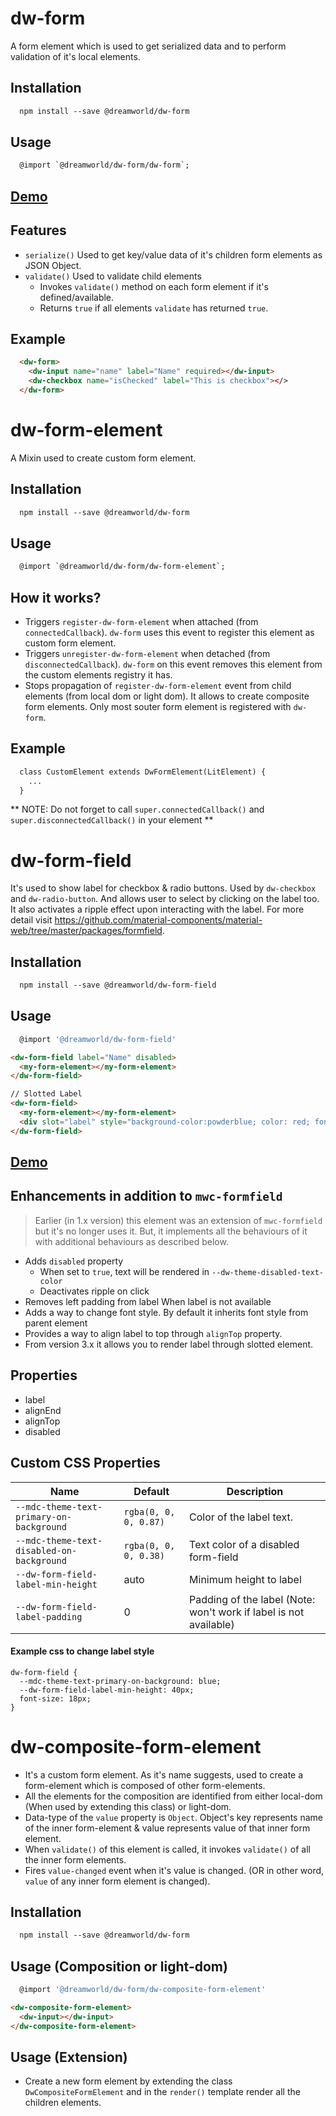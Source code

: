 # dw-form

A form element which is used to get serialized data and to perform validation of it's local elements.

## Installation

```html
  npm install --save @dreamworld/dw-form
```

## Usage

```html
  @import `@dreamworld/dw-form/dw-form`;
```

## [Demo](https://dreamworldsolutions.github.io/dw-form/demo/index.html)

## Features

- `serialize()` Used to get key/value data of it's children form elements as JSON Object.
- `validate()` Used to validate child elements
  - Invokes `validate()` method on each form element if it's defined/available.
  - Returns `true` if all elements `validate` has returned `true`.

## Example

```html
  <dw-form>
    <dw-input name="name" label="Name" required></dw-input>
    <dw-checkbox name="isChecked" label="This is checkbox"></>
  </dw-form>
```


# dw-form-element

A Mixin used to create custom form element.

## Installation

```html
  npm install --save @dreamworld/dw-form
```

## Usage

```html
  @import `@dreamworld/dw-form/dw-form-element`;
```

## How it works?

- Triggers `register-dw-form-element` when attached (from `connectedCallback`). `dw-form` uses this event to register
 this element as custom form element.
- Triggers `unregister-dw-form-element` when detached (from `disconnectedCallback`). `dw-form` on this event removes
this element from the custom elements registry it has.
- Stops propagation of `register-dw-form-element` event from child elements (from local dom or light dom). It allows to
create composite form elements. Only most souter form element is registered with `dw-form`.

## Example

```html
  class CustomElement extends DwFormElement(LitElement) {
    ...
  }
```

** NOTE: Do not forget to call `super.connectedCallback()` and `super.disconnectedCallback()` in your element **

# dw-form-field

It's used to show label for checkbox & radio buttons. Used by `dw-checkbox` and `dw-radio-button`.
And allows user to select by clicking on the label too.
It also activates a ripple effect upon interacting with the label. For more detail visit
 https://github.com/material-components/material-web/tree/master/packages/formfield.


## Installation
```html
  npm install --save @dreamworld/dw-form-field
```

## Usage

```js
  @import '@dreamworld/dw-form-field'
```


```html
<dw-form-field label="Name" disabled>
  <my-form-element></my-form-element>
</dw-form-field>
```

```html
// Slotted Label
<dw-form-field>
  <my-form-element></my-form-element>
  <div slot="label" style="background-color:powderblue; color: red; font-size: 24px;">Hello Slotted Label</div>
</dw-form-field>
```

## [Demo](https://dreamworldsolutions.github.io/dw-form-field/demo/index.html)

## Enhancements in addition to `mwc-formfield`

> Earlier (in 1.x version) this element was an extension of `mwc-formfield` but it's no longer uses it.
> But, it implements all the behaviours of it with additional behaviours as described below.

- Adds `disabled` property
  - When set to `true`, text will be rendered in `--dw-theme-disabled-text-color`
  - Deactivates ripple on click
- Removes left padding from label When label is not available
- Adds a way to change font style. By default it inherits font style from parent element
- Provides a way to align label to top through `alignTop` property.
- From version 3.x it allows you to render label through slotted element.

## Properties

- label
- alignEnd
- alignTop
- disabled

## Custom CSS Properties

| Name | Default | Description |
| ---- | ------ | --------- |
| `--mdc-theme-text-primary-on-background` | `rgba(0, 0, 0, 0.87)` | Color of the label text. |
| `--mdc-theme-text-disabled-on-background` | `rgba(0, 0, 0, 0.38)` | Text color of a disabled form-field |
| `--dw-form-field-label-min-height` | auto | Minimum height to label |
| `--dw-form-field-label-padding` | 0 | Padding of the label (Note: won't work if label is not available) |

#### Example css to change label style

```
dw-form-field {
  --mdc-theme-text-primary-on-background: blue;
  --dw-form-field-label-min-height: 40px;
  font-size: 18px;
}
```

# dw-composite-form-element
- It's a custom form element. As it's name suggests, used to create a form-element which is composed of other form-elements.
- All the elements for the composition are identified from either local-dom (When used by extending this class) or light-dom.
- Data-type of the `value` property is `Object`. Object's key represents name of the inner form-element & value represents value of that inner form element.
- When `validate()` of this element is called, it invokes `validate()` of all the inner form elements.
- Fires `value-changed` event when it's value is changed. (OR in other word, `value` of any inner form element is changed).

## Installation
```html
  npm install --save @dreamworld/dw-form
```

## Usage (Composition or light-dom)

```js
  @import '@dreamworld/dw-form/dw-composite-form-element'
```

```html
<dw-composite-form-element>
  <dw-input></dw-input>
</dw-composite-form-element>
```

## Usage (Extension)
- Create a new form element by extending the class `DwCompositeFormElement` and in the `render()` template render all the children elements.
